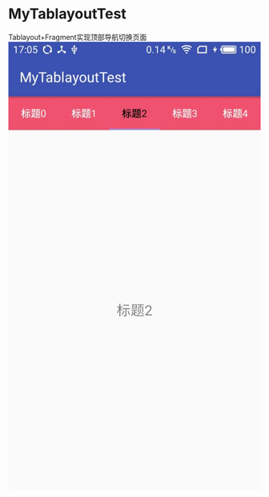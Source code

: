 # MyTablayoutTest
Tablayout+Fragment实现顶部导航切换页面
![示例图](https://github.com/hellolengyue/MyTablayoutTest/blob/master/QQ%E5%9B%BE%E7%89%8720190717170601.jpg)
